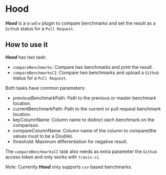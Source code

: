 # Hood

***Hood*** is a `Gradle` plugin to compare benchmarks and set the result as a `Github` status for a `Pull Request`.

## How to use it

***Hood*** has two task:
 - `compareBenchmarks`: Compare two benchmarks and print the result.
 - `compareBenchmarksCI`: Compare two benchmarks and upload a `Github` status for a `Pull Request`.
 
 Both tasks have common parameters:
  - previousBenchmarkPath: Path to the previous or master benchmark location.
  - currentBenchmarkPath: Path to the current or pull request benchmark location.
  - keyColumnName: Column name to distinct each benchmark on the comparison.
  - compareColumnName: Column name of the column to compare(the values must to be a Double).
  - threshold: Maximum differentiation for negative result.
  
 The `compareBenchmarksCI` task also needs as extra parameter the `Github` access token and only works with `travis-ci`.
 
 *Note*: Currently ***Hood*** only supports `csv` based benchmarks.